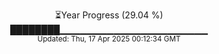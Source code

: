 <p align="center">
⏳Year Progress (29.04 %)<br>
████████▁▁▁▁▁▁▁▁▁▁▁▁▁▁▁▁▁▁▁▁▁▁ <br>
<sub>Updated: Thu, 17 Apr 2025 00:12:34 GMT</sub>
</p>

